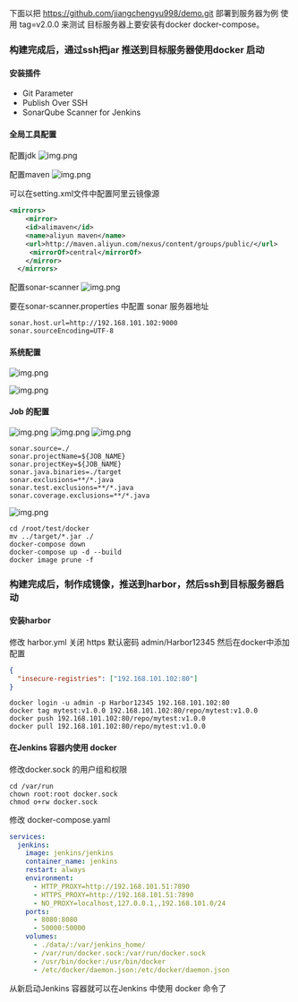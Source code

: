 
下面以把 https://github.com/jiangchengyu998/demo.git 部署到服务器为例
使用 tag=v2.0.0 来测试
目标服务器上要安装有docker  docker-compose。

### 构建完成后，通过ssh把jar 推送到目标服务器使用docker 启动
#### 安装插件
  - Git Parameter
  - Publish Over SSH
  - SonarQube Scanner for Jenkins

#### 全局工具配置
配置jdk
![img.png](images/img_jdk.png)

配置maven
![img.png](images/img_maven.png)

可以在setting.xml文件中配置阿里云镜像源
```xml
<mirrors>
    <mirror>
    <id>alimaven</id>
    <name>aliyun maven</name>
    <url>http://maven.aliyun.com/nexus/content/groups/public/</url>
     <mirrorOf>central</mirrorOf>
    </mirror>
  </mirrors>
```

配置sonar-scanner
![img.png](images/img_sonar_scanner.png)

要在sonar-scanner.properties  中配置 sonar 服务器地址
```properties
sonar.host.url=http://192.168.101.102:9000
sonar.sourceEncoding=UTF-8
```

#### 系统配置
![img.png](images/img_sonar_server.png)

![img.png](images/img_ssh_server.png)

#### Job 的配置

![img.png](images/img_git_parameter.png)
![img.png](images/img_build_1.png)
![img.png](images/img_build_2.png)
```shell
sonar.source=./ 
sonar.projectName=${JOB_NAME}
sonar.projectKey=${JOB_NAME}
sonar.java.binaries=./target
sonar.exclusions=**/*.java
sonar.test.exclusions=**/*.java
sonar.coverage.exclusions=**/*.java
```
![img.png](images/img_build_after.png)
```shell
cd /root/test/docker
mv ../target/*.jar ./
docker-compose down
docker-compose up -d --build
docker image prune -f
```

### 构建完成后，制作成镜像，推送到harbor，然后ssh到目标服务器启动
#### 安装harbor
修改 harbor.yml
关闭 https
默认密码 admin/Harbor12345
然后在docker中添加配置
```json
{
  "insecure-registries": ["192.168.101.102:80"]
}
```
```shell
docker login -u admin -p Harbor12345 192.168.101.102:80
docker tag mytest:v1.0.0 192.168.101.102:80/repo/mytest:v1.0.0
docker push 192.168.101.102:80/repo/mytest:v1.0.0
docker pull 192.168.101.102:80/repo/mytest:v1.0.0
```

#### 在Jenkins 容器内使用 docker
修改docker.sock 的用户组和权限
```shell
cd /var/run
chown root:root docker.sock
chmod o+rw docker.sock
```

修改 docker-compose.yaml
```yaml
services:
  jenkins:
    image: jenkins/jenkins
    container_name: jenkins
    restart: always
    environment:
      - HTTP_PROXY=http://192.168.101.51:7890
      - HTTPS_PROXY=http://192.168.101.51:7890
      - NO_PROXY=localhost,127.0.0.1,,192.168.101.0/24
    ports:
      - 8080:8080
      - 50000:50000
    volumes:
      - ./data/:/var/jenkins_home/
      - /var/run/docker.sock:/var/run/docker.sock
      - /usr/bin/docker:/usr/bin/docker
      - /etc/docker/daemon.json:/etc/docker/daemon.json
```

从新启动Jenkins 容器就可以在Jenkins 中使用 docker 命令了

